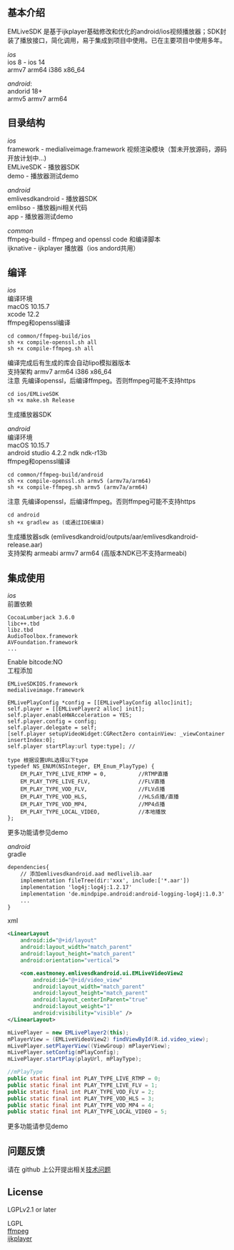 ## 基本介绍
EMLiveSDK 是基于ijkplayer基础修改和优化的android/ios视频播放器；SDK封装了播放接口，简化调用，易于集成到项目中使用。已在主要项目中使用多年。

*ios*     
ios 8 - ios 14      
armv7 arm64 i386 x86_64

*android*:        
andorid 18+     
armv5 armv7 arm64

## 目录结构
*ios*       
framework - medialiveimage.framework 视频渲染模块（暂未开放源码，源码开放计划中...)     
EMLiveSDK - 播放器SDK   
demo - 播放器测试demo

*android*   
emlivesdkandroid - 播放器SDK    
emlibso - 播放器jni相关代码     
app - 播放器测试demo

*common*        
ffmpeg-build - ffmpeg and openssl code 和编译脚本   
ijknative - ijkplayer 播放器（ios andord共用）

## 编译
*ios*     
编译环境    
macOS 10.15.7   
xcode 12.2      
ffmpeg和openssl编译     
        
    cd common/ffmpeg-build/ios
    sh +x compile-openssl.sh all
    sh +x compile-ffmpeg.sh all

编译完成后有生成的库会自动lipo模拟器版本    
支持架构 armv7 arm64 i386 x86_64   
注意 先编译openssl，后编译ffmpeg。否则ffmpeg可能不支持https

    cd ios/EMLiveSDK
    sh +x make.sh Release

生成播放器SDK

*android*    
编译环境    
macOS 10.15.7   
android studio 4.2.2
ndk ndk-r13b     
ffmpeg和openssl编译

    cd common/ffmpeg-build/android
    sh +x compile-openssl.sh armv5 (armv7a/arm64)
    sh +x compile-ffmpeg.sh armv5 (armv7a/arm64)
注意 先编译openssl，后编译ffmpeg。否则ffmpeg可能不支持https

    cd android
    sh +x gradlew as (或通过IDE编译)
生成播放器sdk (emlivesdkandroid/outputs/aar/emlivesdkandroid-release.aar)   
支持架构 armeabi armv7 arm64   (高版本NDK已不支持armeabi) 

## 集成使用
*ios*     
前置依赖
    
    CocoaLumberjack 3.6.0 
    libc++.tbd
    libz.tbd
    AudioToolbox.framework
    AVFoundation.framework
    ...

Enable bitcode:NO       
工程添加

    EMLiveSDKIOS.framework
    medialiveimage.framework

```objc
EMLivePlayConfig *config = [[EMLivePlayConfig alloc]init];
self.player = [[EMLivePlayer2 alloc] init];
self.player.enableHWAcceleration = YES;
self.player.config = config;
self.player.delegate = self;
[self.player setupVideoWidget:CGRectZero containView: _viewContainer insertIndex:0];
self.player startPlay:url type:type]; // 

type 根据设置URL选择以下type
typedef NS_ENUM(NSInteger, EM_Enum_PlayType) {
    EM_PLAY_TYPE_LIVE_RTMP = 0,          //RTMP直播
    EM_PLAY_TYPE_LIVE_FLV,               //FLV直播
    EM_PLAY_TYPE_VOD_FLV,                //FLV点播
    EM_PLAY_TYPE_VOD_HLS,                //HLS点播/直播
    EM_PLAY_TYPE_VOD_MP4,                //MP4点播
    EM_PLAY_TYPE_LOCAL_VIDEO,            //本地播放
};

```
更多功能请参见demo

*android*     
gradle 
```xml
dependencies{
    // 添加emlivesdkandroid.aad medlivelib.aar
    implementation fileTree(dir:'xxx', include:['*.aar']) 
    implementation 'log4j:log4j:1.2.17'
    implementation 'de.mindpipe.android:android-logging-log4j:1.0.3'
    ...
}
```

xml
``` xml
<LinearLayout
    android:id="@+id/layout"
    android:layout_width="match_parent"
    android:layout_height="match_parent"
    android:orientation="vertical">

    <com.eastmoney.emlivesdkandroid.ui.EMLiveVideoView2
        android:id="@+id/video_view"
        android:layout_width="match_parent"
        android:layout_height="match_parent"
        android:layout_centerInParent="true"
        android:layout_weight="1"
        android:visibility="visible" />
</LinearLayout>
```

```java
mLivePlayer = new EMLivePlayer2(this);
mPlayerView = (EMLiveVideoView2) findViewById(R.id.video_view);
mLivePlayer.setPlayerView((ViewGroup) mPlayerView);
mLivePlayer.setConfig(mPlayConfig);
mLivePlayer.startPlay(playUrl, mPlayType);

//mPlayType
public static final int PLAY_TYPE_LIVE_RTMP = 0;
public static final int PLAY_TYPE_LIVE_FLV = 1;
public static final int PLAY_TYPE_VOD_FLV = 2;
public static final int PLAY_TYPE_VOD_HLS = 3;
public static final int PLAY_TYPE_VOD_MP4 = 4;
public static final int PLAY_TYPE_LOCAL_VIDEO = 5;

```
更多功能请参见demo


## 问题反馈
请在 github 上公开提出相关[技术问题](http://ffmpeg.org/)

## License
LGPLv2.1 or later

LGPL    
[ffmpeg](http://ffmpeg.org/)  
[ijkplayer](https://github.com/bilibili/ijkplayer)

